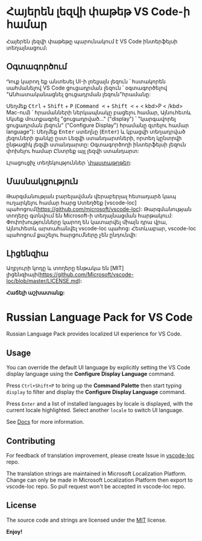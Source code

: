 # Հայերեն լեզվի փաթեթ VS Code-ի համար

Հայերեն լեզվի փաթեթը պարունակում է VS Code ինտերֆեյսի տեղայնացում։

## Օգտագործում

Դուք կարող եք անտեսել UI-ի լռելյայն լեզուն ՝ հստակորեն սահմանելով VS Code ցուցադրման լեզուն ՝ օգտագործելով "Անհատականացնել ցուցադրման լեզուն"հրամանը:

Սեղմեք <kbd>Ctrl</kbd> + <kbd>Shift</kbd> + <kbd>P</kbd> (<kbd>Command <</kbd> + <kbd>Shift <</kbd> + < kbd>P < /kbd> Mac-ում) ՝ հրամանների ներկապնակը բացելու համար, Այնուհետև Սկսեք մուտքագրել "ցուցադրված..." ("display") ՝ "կարգավորել ցուցադրման լեզուն" ("Configure Display") հրամանը զտելու համար language"): Սեղմեք <kbd>Enter</kbd> ստեղնը (<kbd>Enter</kbd>) և կբացվի տեղադրված լեզուների ցանկը ըստ Լեզվի ստանդարտների, որտեղ կընտրվի ընթացիկ լեզվի ստանդարտը: Օգտագործողի ինտերֆեյսի լեզուն փոխելու համար Ընտրեք այլ լեզվի ստանդարտ:

Լրացուցիչ տեղեկություններ ՝[փաստաթղթեր](https://go.microsoft.com/fwlink/?LinkId=761051):

## Մասնակցություն

Թարգմանության բարելավման վերաբերյալ հետադարձ կապ ուղարկելու համար հարց Ստեղծեք [vscode-loc] պահոցում(https://github.com/microsoft/vscode-loc):
Թարգմանության տողերը գտնվում են Microsoft-ի տեղայնացման հարթակում: Փոփոխությունները կարող են կատարվել միայն դրա վրա, Այնուհետև արտահանվել vscode-loc պահոց: Հետևաբար, vscode-loc պահոցում քաշելու հարցումները չեն ընդունվի:

## Լիցենզիա

Աղբյուրի կոդը և տողերը ենթակա են [MIT] լիցենզիայի(https://github.com/Microsoft/vscode-loc/blob/master/LICENSE.md):

**Հաճելի աշխատանք:**

# Russian Language Pack for VS Code

Russian Language Pack provides localized UI experience for VS Code.

## Usage

You can override the default UI language by explicitly setting the VS Code display language using the **Configure Display Language** command.

Press `Ctrl+Shift+P` to bring up the **Command Palette** then start typing `display` to filter and display the **Configure Display Language** command.

Press `Enter` and a list of installed languages by locale is displayed, with the current locale highlighted. Select another `locale` to switch UI language.

See [Docs](https://go.microsoft.com/fwlink/?LinkId=761051) for more information.

## Contributing

For feedback of translation improvement, please create Issue in [vscode-loc](https://github.com/microsoft/vscode-loc) repo.

The translation strings are maintained in Microsoft Localization Platform. Change can only be made in Microsoft Localization Platform then export to vscode-loc repo. So pull request won't be accepted in vscode-loc repo.

## License

The source code and strings are licensed under the [MIT](https://github.com/Microsoft/vscode-loc/blob/master/LICENSE.md) license.

**Enjoy!**
